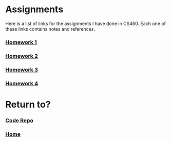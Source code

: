 # Assignments
Here is a list of links for the assignments I have done in CS460. Each one of these links contains notes and references.

### [Homework 1](cls-cs460-hw1.md)
### [Homework 2](cls-cs460-hw2.md)
### [Homework 3](cls-cs460-hw3.md)
### [Homework 4](cls-cs460-hw4.md)

# Return to?
### [Code Repo](https://github.com/Alex-Bishop1296/Alex-Bishop1296.github.io) 
### [Home](../index.md)